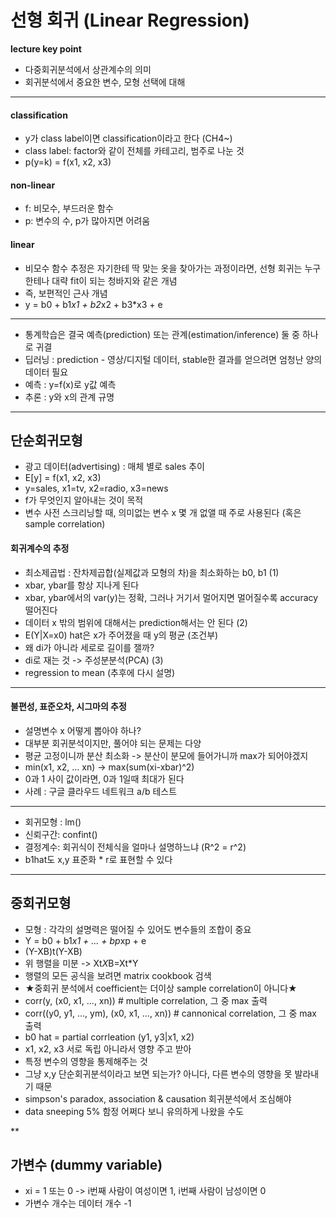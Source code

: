 # 선형 회귀 (Linear Regression)

**lecture key point**
- 다중회귀분석에서 상관계수의 의미
- 회귀분석에서 중요한 변수, 모형 선택에 대해
***

#### classification
- y가 class label이면 classification이라고 한다 (CH4~)
- class label: factor와 같이 전체를 카테고리, 범주로 나눈 것
- p(y=k) = f(x1, x2, x3)

#### non-linear
- f: 비모수, 부드러운 함수
- p: 변수의 수, p가 많아지면 어려움

#### linear
- 비모수 함수 추정은 자기한테 딱 맞는 옷을 찾아가는 과정이라면, 선형 회귀는 누구한테나 대략 fit이 되는 청바지와 같은 개념
- 즉, 보편적인 근사 개념
- y = b0 + b1*x1 + b2*x2 + b3*x3 + e

***

- 통계학습은 결국 예측(prediction) 또는 관계(estimation/inference) 둘 중 하나로 귀결
- 딥러닝 : prediction - 영상/디지털 데이터, stable한 결과를 얻으려면 엄청난 양의 데이터 필요
- 예측 : y=f(x)로 y값 예측
- 추론 : y와 x의 관계 규명

***

## 단순회귀모형
- 광고 데이터(advertising) : 매체 별로 sales 추이
- E[y] = f(x1, x2, x3)
- y=sales, x1=tv, x2=radio, x3=news
- f가 무엇인지 알아내는 것이 목적
- 변수 사전 스크리닝할 때, 의미없는 변수 x 몇 개 없앨 때 주로 사용된다 (혹은 sample correlation)

#### 회귀계수의 추정
- 최소제곱법 : 잔차제곱합(실제값과 모형의 차)을 최소화하는 b0, b1
(1)
- xbar, ybar를 항상 지나게 된다
- xbar, ybar에서의 var(y)는 정확, 그러나 거기서 멀어지면 멀어질수록 accuracy 떨어진다
- 데이터 x 밖의 범위에 대해서는 prediction해서는 안 된다
(2)
- E(Y|X=x0) hat은 x가 주어졌을 때 y의 평균 (조건부)
- 왜 di가 아니라 세로로 길이를 잴까?
- di로 재는 것 -> 주성분분석(PCA)
(3)
- regression to mean (추후에 다시 설명)

***

#### 불편성, 표준오차, 시그마의 추정
- 설명변수 x 어떻게 뽑아야 하나?
- 대부분 회귀분석이지만, 풀어야 되는 문제는 다양
- 평균 고정이니까 분산 최소화 -> 분산이 분모에 들어가니까 max가 되어야겠지
- min(x1, x2, ... xn) -> max(sum(xi-xbar)^2)
- 0과 1 사이 값이라면, 0과 1일때 최대가 된다
- 사례 : 구글 클라우드 네트워크 a/b 테스트

***

- 회귀모형 : lm()
- 신뢰구간: confint()
- 결정계수: 회귀식이 전체식을 얼마나 설명하느냐  (R^2 = r^2)
- b1hat도 x,y 표준화 * r로 표현할 수 있다

***

## 중회귀모형
- 모형 : 각각의 설명력은 떨어질 수 있어도 변수들의 조합이 중요
- Y = b0 + b1*x1 + ... + bp*xp + e
- (Y-XB)t(Y-XB)
- 위 행렬을 미분 -> Xt*X*B=Xt*Y
- 행렬의 모든 공식을 보려면 matrix cookbook 검색
- ★중회귀 분석에서 coefficient는 더이상 sample correlation이 아니다★
- corr(y, (x0, x1, ..., xn)) # multiple correlation, 그 중 max 출력
- corr((y0, y1, ..., ym), (x0, x1, ..., xn)) # cannonical correlation, 그 중 max 출력
- b0 hat = partial corrleation (y1, y3|x1, x2)
- x1, x2, x3 서로 독립 아니라서 영향 주고 받아
- 특정 변수의 영향을 통제해주는 것
- 그냥 x,y 단순회귀분석이라고 보면 되는가? 아니다, 다른 변수의 영향을 못 발라내기 때문
- simpson's paradox, association & causation 회귀분석에서 조심해야
- data sneeping 5% 함정 어쩌다 보니 유의하게 나왔을 수도

**

## 가변수 (dummy variable)
- xi = 1 또는 0 -> i번째 사람이 여성이면 1,  i번째 사람이 남성이면 0
- 가변수 개수는 데이터 개수 -1
